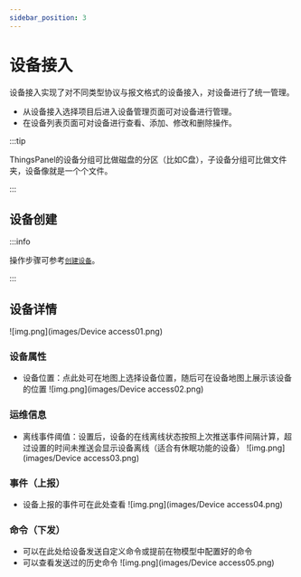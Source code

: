 ```yaml
---
sidebar_position: 3
---
```


# 设备接入

设备接入实现了对不同类型协议与报文格式的设备接入，对设备进行了统一管理。

* 从设备接入选择项目后进入设备管理页面可对设备进行管理。
* 在设备列表页面可对设备进行查看、添加、修改和删除操作。

:::tip

ThingsPanel的设备分组可比做磁盘的分区（比如C盘），子设备分组可比做文件夹，设备像就是一个个文件。

:::

## 设备创建

:::info

操作步骤可参考[`创建设备`](./getting-started-with-example/create-device)。

:::

## 设备详情

![img.png](images/Device access01.png)

### 设备属性
- 设备位置：点此处可在地图上选择设备位置，随后可在设备地图上展示该设备的位置
![img.png](images/Device access02.png)
### 运维信息
- 离线事件阈值：设置后，设备的在线离线状态按照上次推送事件间隔计算，超过设置的时间未推送会显示设备离线（适合有休眠功能的设备）
![img.png](images/Device access03.png)
### 事件（上报）
- 设备上报的事件可在此处查看
![img.png](images/Device access04.png)
### 命令（下发）
- 可以在此处给设备发送自定义命令或提前在物模型中配置好的命令
- 可以查看发送过的历史命令
![img.png](images/Device access05.png)

